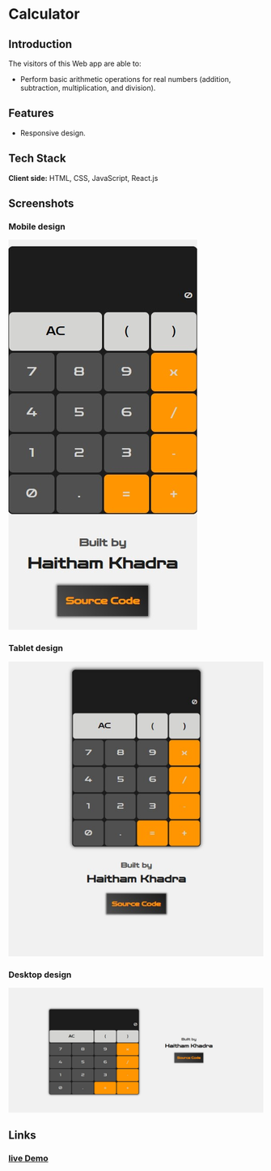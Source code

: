 # Calculator

## Introduction

The visitors of this Web app are able to:

- Perform basic arithmetic operations for real numbers (addition, subtraction, multiplication, and division).

## Features

- Responsive design.

## Tech Stack

**Client side:** HTML, CSS, JavaScript, React.js


## Screenshots

### Mobile design 

![Mobile design screenshot](https://raw.githubusercontent.com/HaithamKhadra/calculator-js/master/readmeImages/mobile.jpg)

### Tablet design 

![Tablet design screenshot](https://raw.githubusercontent.com/HaithamKhadra/calculator-js/master/readmeImages/tablet.jpg)

### Desktop design 

![Desktop design screenshot](https://raw.githubusercontent.com/HaithamKhadra/calculator-js/master/readmeImages/desktop.jpg)


## Links

### [live Demo](https://haithamkhadra.github.io/calculator-js)
